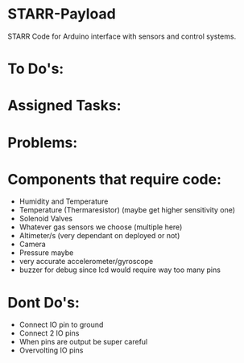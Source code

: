 # STARR-Payload
STARR Code for Arduino interface with sensors and control systems. 

# To Do's:




# Assigned Tasks:




# Problems:




# Components that require code:

- Humidity and Temperature
- Temperature (Thermaresistor) (maybe get higher sensitivity one)
- Solenoid Valves
- Whatever gas sensors we choose (multiple here)
- Altimeter/s (very dependant on deployed or not)
- Camera
- Pressure maybe
- very accurate accelerometer/gyroscope
- buzzer for debug since lcd would require way too many pins


# Dont Do's:

- Connect IO pin to ground
- Connect 2 IO pins
- When pins are output be super careful 
- Overvolting IO pins
